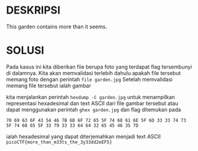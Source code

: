 # DESKRIPSI

This garden contains more than it seems.

# SOLUSI

Pada kasus ini kita diberikan fiie berupa foto yang terdapat flag tersembunyi di dalamnya. Kita akan memvalidasi terlebih dahulu apakah file tersebut memang foto dengan perintah ```file garden.jpg```
Setelah memvalidasi memang file tersebut ialah gambar

kita menjalankan perintah ```hexdump -C garden.jpg``` untuk menampilkan representasi hexadesimal dan text ASCII dari file gambar tersebut
atau dapat menggunakan perintah ```ghex garden.jpg``` dan flag ditemukan pada 

```70 69 63 6F 43 54 46 7B 6D 6F 72 65 5F 74 68 61 6E 5F 6D 33 33 74 73 5F 74 68 65 5F 33 79 33 33 64 64 32 65 45 46 35 7D```

ialah hexadesimal yang dapat diterjemahkan menjadi text ASCII ```picoCTF{more_than_m33ts_the_3y33dd2eEF5}```
